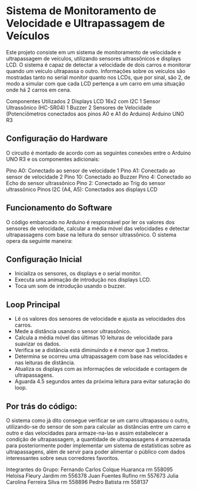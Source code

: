 # Sistema de Monitoramento de Velocidade e Ultrapassagem de Veículos
Este projeto consiste em um sistema de monitoramento de velocidade e ultrapassagem de veículos, utilizando sensores ultrassônicos e displays LCD. O sistema é capaz de detectar a velocidade de dois carros e monitorar quando um veículo ultrapassa o outro. Informações sobre os veículos são mostradas tanto no serial monitor quanto nos LCDs, que por sinal, são 2, de modo a simular com que cada LCD pertença a um carro em uma situação onde há 2 carros em cena.

Componentes Utilizados
2 Displays LCD 16x2 com I2C
1 Sensor Ultrassônico (HC-SR04)
1 Buzzer
2 Sensores de Velocidade (Potenciômetros conectados aos pinos A0 e A1 do Arduino)
Arduino UNO R3

## Configuração do Hardware
O circuito é montado de acordo com as seguintes conexões entre o Arduino UNO R3 e os componentes adicionais:

Pino A0: Conectado ao sensor de velocidade 1
Pino A1: Conectado ao sensor de velocidade 2
Pino 10: Conectado ao Buzzer
Pino 4: Conectado ao Echo do sensor ultrassônico
Pino 2: Conectado ao Trig do sensor ultrassônico
Pinos I2C (A4, A5): Conectados aos displays LCD

## Funcionamento do Software
O código embarcado no Arduino é responsável por ler os valores dos sensores de velocidade, calcular a média móvel das velocidades e detectar ultrapassagens com base na leitura do sensor ultrassônico. O sistema opera da seguinte maneira:

## Configuração Inicial
- Inicializa os sensores, os displays e o serial monitor.
- Executa uma animação de introdução nos displays LCD.
- Toca um som de introdução usando o buzzer.

## Loop Principal
- Lê os valores dos sensores de velocidade e ajusta as velocidades dos carros.
- Mede a distância usando o sensor ultrassônico.
- Calcula a média móvel das últimas 10 leituras de velocidade para suavizar os dados.
- Verifica se a distância está diminuindo e é menor que 3 metros.
- Determina se ocorreu uma ultrapassagem com base nas velocidades e nas leituras de distância.
- Atualiza os displays com as informações de velocidade e contagem de ultrapassagens.
- Aguarda 4.5 segundos antes da próxima leitura para evitar saturação do loop.

## Por trás do código:
O sistema como já dito consegue verificar se um carro ultrapassou o outro, utilizando-se do sensor de som para calcular as distâncias entre um carro e outro e das velocidades para armaze-na-las e assim estabelecer a condição de ultrapassagem, a quantidade de ultrapassagens é armazenada para posteriormente poder implementar um sistema de estatísticas sobre as ultrapassagens, além de servir para poder alimentar o público com dados interessantes sobre seus corredores favoritos. 

Integrantes do Grupo:
Fernando Carlos Colque Huaranca rm 558095
Heloísa Fleury Jardim rm 556378
Juan Fuentes Rufino rm 557673
Julia Carolina Ferreira Silva rm 558896
Pedro Batista rm 558137
